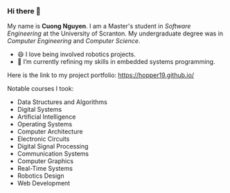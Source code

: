 ### Hi there 👋

My name is **Cuong Nguyen**. I am a Master's student in *Software Engineering* at the University of Scranton. My undergraduate degree was in *Computer Engineering* and *Computer Science*.
- 😄 I love being involved robotics projects.
- 🌱 I’m currently refining my skills in embedded systems programming.

Here is the link to my project portfolio: https://hopper19.github.io/

Notable courses I took:
* Data Structures and Algorithms
* Digital Systems
* Artificial Intelligence
* Operating Systems
* Computer Architecture
* Electronic Circuits
* Digital Signal Processing
* Communication Systems
* Computer Graphics
* Real-Time Systems
* Robotics Design
* Web Development

<!-- -->

<!--
**hopper19/hopper19** is a ✨ _special_ ✨ repository because its `README.md` (this file) appears on your GitHub profile.

Here are some ideas to get you started:



- 👯 I’m looking to collaborate on ...
- 🤔 I’m looking for help with ...
- 💬 Ask me about ...
- 📫 How to reach me: ...
- 😄 Pronouns: ...
- ⚡ Fun fact: ...
-->
